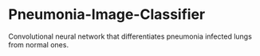 # Pneumonia-Image-Classifier
Convolutional neural network that differentiates pneumonia infected lungs from normal ones.
